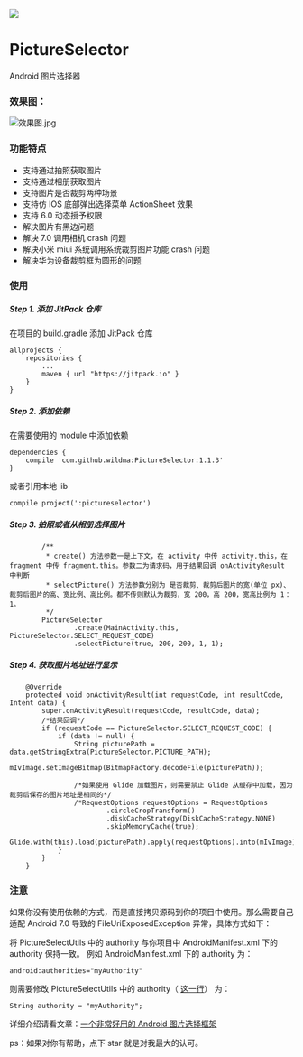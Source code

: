 [![](https://jitpack.io/v/wildma/PictureSelector.svg)](https://jitpack.io/#wildma/PictureSelector)

# PictureSelector
Android 图片选择器

### 效果图：

![效果图.jpg](https://upload-images.jianshu.io/upload_images/5382223-9d82fb9c0f22bfb2.jpg?imageMogr2/auto-orient/strip%7CimageView2/2/w/1240)

### 功能特点
- 支持通过拍照获取图片
- 支持通过相册获取图片
- 支持图片是否裁剪两种场景
- 支持仿 IOS 底部弹出选择菜单 ActionSheet 效果
- 支持 6.0 动态授予权限
- 解决图片有黑边问题
- 解决 7.0 调用相机 crash 问题
- 解决小米 miui 系统调用系统裁剪图片功能 crash 问题
- 解决华为设备裁剪框为圆形的问题

### 使用
##### Step 1. 添加 JitPack 仓库
在项目的 build.gradle 添加 JitPack 仓库
```
allprojects {
    repositories {
        ...
        maven { url "https://jitpack.io" }
    }
}
```
##### Step 2. 添加依赖
在需要使用的 module 中添加依赖
```
dependencies {
	compile 'com.github.wildma:PictureSelector:1.1.3'
}
```
或者引用本地 lib
```
compile project(':pictureselector')
```
##### Step 3. 拍照或者从相册选择图片
```
        /**
         * create() 方法参数一是上下文，在 activity 中传 activity.this，在 fragment 中传 fragment.this。参数二为请求码，用于结果回调 onActivityResult 中判断
         * selectPicture() 方法参数分别为 是否裁剪、裁剪后图片的宽(单位 px)、裁剪后图片的高、宽比例、高比例。都不传则默认为裁剪，宽 200，高 200，宽高比例为 1：1。
         */
        PictureSelector
                .create(MainActivity.this, PictureSelector.SELECT_REQUEST_CODE)
                .selectPicture(true, 200, 200, 1, 1);
```
##### Step 4. 获取图片地址进行显示
```
    @Override
    protected void onActivityResult(int requestCode, int resultCode, Intent data) {
        super.onActivityResult(requestCode, resultCode, data);
        /*结果回调*/
        if (requestCode == PictureSelector.SELECT_REQUEST_CODE) {
            if (data != null) {
                String picturePath = data.getStringExtra(PictureSelector.PICTURE_PATH);
                mIvImage.setImageBitmap(BitmapFactory.decodeFile(picturePath));

                /*如果使用 Glide 加载图片，则需要禁止 Glide 从缓存中加载，因为裁剪后保存的图片地址是相同的*/
                /*RequestOptions requestOptions = RequestOptions
                        .circleCropTransform()
                        .diskCacheStrategy(DiskCacheStrategy.NONE)
                        .skipMemoryCache(true);
                Glide.with(this).load(picturePath).apply(requestOptions).into(mIvImage);*/
            }
        }
    }
```

### 注意
如果你没有使用依赖的方式，而是直接拷贝源码到你的项目中使用。那么需要自己适配 Android 7.0 导致的 FileUriExposedException 异常，具体方式如下：

将 PictureSelectUtils 中的 authority 与你项目中 AndroidManifest.xml 下的 authority 保持一致。
例如 AndroidManifest.xml 下的 authority 为：
```
android:authorities="myAuthority"
```
则需要修改 PictureSelectUtils 中的 authority（ [这一行](https://github.com/wildma/PictureSelector/blob/master/pictureselector/src/main/java/com/wildma/pictureselector/PictureSelectUtils.java#L74)） 为：
```
String authority = "myAuthority";
```


详细介绍请看文章：[一个非常好用的 Android 图片选择框架](https://www.jianshu.com/p/6ac6b681c413)

ps：如果对你有帮助，点下 star 就是对我最大的认可。
